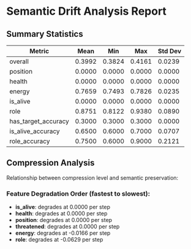 # Semantic Drift Analysis Report

## Summary Statistics

| Metric | Mean | Min | Max | Std Dev |
|--------|------|-----|-----|--------|
| overall | 0.3992 | 0.3824 | 0.4161 | 0.0239 |
| position | 0.0000 | 0.0000 | 0.0000 | 0.0000 |
| health | 0.0000 | 0.0000 | 0.0000 | 0.0000 |
| energy | 0.7659 | 0.7493 | 0.7826 | 0.0235 |
| is_alive | 0.0000 | 0.0000 | 0.0000 | 0.0000 |
| role | 0.8751 | 0.8122 | 0.9380 | 0.0890 |
| has_target_accuracy | 0.3000 | 0.3000 | 0.3000 | 0.0000 |
| is_alive_accuracy | 0.6500 | 0.6000 | 0.7000 | 0.0707 |
| role_accuracy | 0.7500 | 0.6000 | 0.9000 | 0.2121 |

## Compression Analysis

Relationship between compression level and semantic preservation:

### Feature Degradation Order (fastest to slowest):

- **is_alive**: degrades at 0.0000 per step
- **health**: degrades at 0.0000 per step
- **position**: degrades at 0.0000 per step
- **threatened**: degrades at 0.0000 per step
- **energy**: degrades at -0.0166 per step
- **role**: degrades at -0.0629 per step
